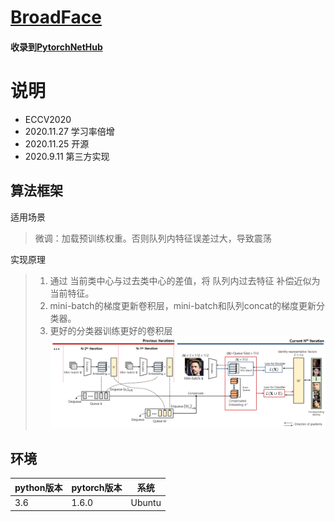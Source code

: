 # [BroadFace](https://arxiv.org/abs/2008.06674)
#### 收录到[PytorchNetHub](https://github.com/bobo0810/PytorchNetHub)

# 说明
- ECCV2020
- 2020.11.27  学习率倍增
- 2020.11.25  开源
- 2020.9.11    第三方实现

## 算法框架
适用场景
> 微调：加载预训练权重。否则队列内特征误差过大，导致震荡

实现原理
> 1. 通过 当前类中心与过去类中心的差值，将 队列内过去特征 补偿近似为 当前特征。
> 2. mini-batch的梯度更新卷积层，mini-batch和队列concat的梯度更新分类器。
> 3. 更好的分类器训练更好的卷积层
>   ![](https://github.com/bobo0810/BroadFace/blob/main/imgs/broadface.png)


## 环境

| python版本 | pytorch版本 | 系统   |
|------------|-------------|--------|
| 3.6        | 1.6.0       | Ubuntu |


